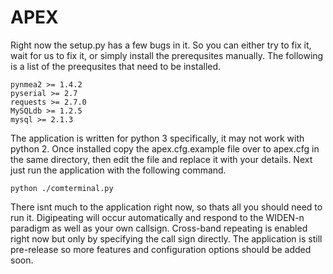 # APEX

Right now the setup.py has a few bugs in it. So you can either try to fix it, wait for us to fix it, or simply install
the prerequsites manually. The following is a list of the preequsites that need to be installed.

    pynmea2 >= 1.4.2
    pyserial >= 2.7
    requests >= 2.7.0
    MySQLdb >= 1.2.5
    mysql >= 2.1.3

The application is written for python 3 specifically, it may not work with python 2. Once installed copy the
apex.cfg.example file over to apex.cfg in the same directory, then edit the file and replace it with your details. Next
just run the application with the following command.

    python ./comterminal.py

There isnt much to the application right now, so thats all you should need to run it. Digipeating will occur
automatically and respond to the WIDEN-n paradigm as well as your own callsign. Cross-band repeating is enabled right
now but only by specifying the call sign directly. The application is still pre-release so more features and
configuration options should be added soon.